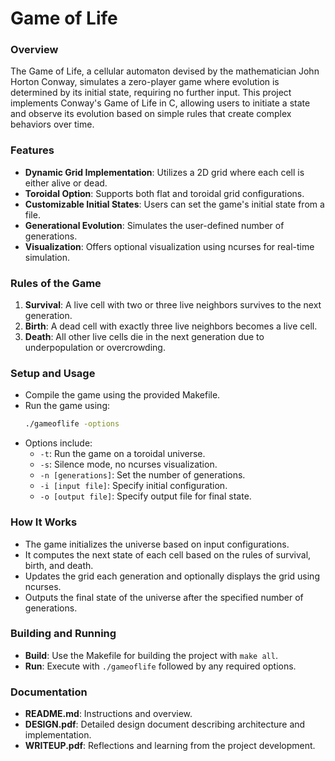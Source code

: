 # Game of Life

### Overview
The Game of Life, a cellular automaton devised by the mathematician John Horton Conway, simulates a zero-player game where evolution is determined by its initial state, requiring no further input. This project implements Conway's Game of Life in C, allowing users to initiate a state and observe its evolution based on simple rules that create complex behaviors over time.

### Features
- **Dynamic Grid Implementation**: Utilizes a 2D grid where each cell is either alive or dead.
- **Toroidal Option**: Supports both flat and toroidal grid configurations.
- **Customizable Initial States**: Users can set the game's initial state from a file.
- **Generational Evolution**: Simulates the user-defined number of generations.
- **Visualization**: Offers optional visualization using ncurses for real-time simulation.

### Rules of the Game
1. **Survival**: A live cell with two or three live neighbors survives to the next generation.
2. **Birth**: A dead cell with exactly three live neighbors becomes a live cell.
3. **Death**: All other live cells die in the next generation due to underpopulation or overcrowding.

### Setup and Usage
- Compile the game using the provided Makefile.
- Run the game using:
  ```bash
  ./gameoflife -options
  ```
- Options include:
  - `-t`: Run the game on a toroidal universe.
  - `-s`: Silence mode, no ncurses visualization.
  - `-n [generations]`: Set the number of generations.
  - `-i [input file]`: Specify initial configuration.
  - `-o [output file]`: Specify output file for final state.

### How It Works
- The game initializes the universe based on input configurations.
- It computes the next state of each cell based on the rules of survival, birth, and death.
- Updates the grid each generation and optionally displays the grid using ncurses.
- Outputs the final state of the universe after the specified number of generations.

### Building and Running
- **Build**: Use the Makefile for building the project with `make all`.
- **Run**: Execute with `./gameoflife` followed by any required options.


### Documentation
- **README.md**: Instructions and overview.
- **DESIGN.pdf**: Detailed design document describing architecture and implementation.
- **WRITEUP.pdf**: Reflections and learning from the project development.
